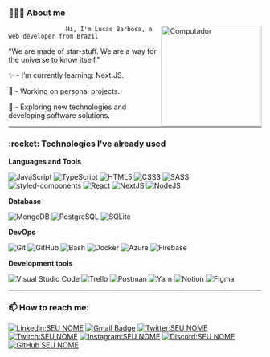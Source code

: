 <h3>👨🏽‍🚀 About me</h3>

<img src="https://i.imgur.com/X2inMZH.gif" min-width="200px" max-width="240px" width="200px" align="right" alt="Computador">

                    Hi, I'm Lucas Barbosa, a web developer from Brazil

"We are made of star-stuff. We are a way for the universe to know itself."

✨ - I’m currently learning: Next.JS.

🔭 - Working on personal projects.

🌌 - Exploring new technologies and developing software solutions.

---
<h3>:rocket: Technologies I’ve already used</h3>

**Languages and Tools**

  ![JavaScript](https://img.shields.io/badge/-JavaScript-333333?style=flat&logo=javascript)
  ![TypeScript](https://img.shields.io/badge/-TypeScript-333333?style=flat&logo=typescript)
  ![HTML5](https://img.shields.io/badge/-HTML5-333333?style=flat&logo=HTML5)
  ![CSS3](https://img.shields.io/badge/-CSS3-333333?style=flat&logo=CSS3&logoColor=1572B6)
  ![SASS](https://img.shields.io/badge/-SASS-333333?style=flat&logo=SASS)
  ![styled-components](https://img.shields.io/badge/-styled--components-333333?style=flat&logo=styled-components) 
  ![React](https://img.shields.io/badge/-React-333333?style=flat&logo=react)
  ![NextJS](https://img.shields.io/badge/-Next.JS-333333?style=flat&logo=Next.JS)
  ![NodeJS](https://img.shields.io/badge/-Node.JS-333333?style=flat&logo=Node.JS)
  
  **Database**
  
  ![MongoDB](https://img.shields.io/badge/-MongoDB-333333?style=flat&logo=MongoDB)
  ![PostgreSQL](https://img.shields.io/badge/-PostgreSQL-333333?style=flat&logo=PostgreSQL)
  ![SQLite](https://img.shields.io/badge/-SQLite-333333?style=flat&logo=SQLite)

**DevOps**

  ![Git](https://img.shields.io/badge/-Git-333333?style=flat&logo=git)
  ![GitHub](https://img.shields.io/badge/-GitHub-333333?style=flat&logo=github)
  ![Bash](https://img.shields.io/badge/-Bash-333333?style=flat&logo=gnu-bash&logoColor=ffffff)
  ![Docker](https://img.shields.io/badge/-Docker-333333?style=flat&logo=docker)
  ![Azure](https://img.shields.io/badge/-Azure-333333?style=flat&logo=microsoft-azure&logoColor=1572B6)
  ![Firebase](https://img.shields.io/badge/-Firebase-333333?style=flat&logo=firebase)

**Development tools**

  ![Visual Studio Code](https://img.shields.io/badge/-Visual%20Studio%20Code-333333?style=flat&logo=visual-studio-code&logoColor=007ACC)
  ![Trello](https://img.shields.io/badge/-Trello-333333?style=flat&logo=trello&logoColor=007ACC)
  ![Postman](https://img.shields.io/badge/-Postman-333333?style=flat&logo=postman)
  ![Yarn](https://img.shields.io/badge/-Yarn-333333?style=flat&logo=yarn)
  ![Notion](https://img.shields.io/badge/-Notion-333333?style=flat&logo=notion)
  ![Figma](https://img.shields.io/badge/-Figma-333333?style=flat&logo=figma&logoColor=1572B6)

  ---

<h3> 📫 How to reach me: </h3> 

[![Linkedin:SEU NOME](https://img.shields.io/badge/-LinkedIn-blue?style=flat&logo=Linkedin&logoColor=white&link=LINK-DO-SEU-LINKEDIN)](#)
[![Gmail Badge](https://img.shields.io/badge/-contato@lucasbarbosa.dev-006bed?style=flat&logo=Gmail&logoColor=white&link=mailto:contato@lucasbarbosa.dev)](mailto:contato@lucasbarbosa.dev)
[![Twitter:SEU NOME](https://img.shields.io/badge/-Twitter-1DA1F2?style=flat&labelColor=1DA1F2&logo=twitter&logoColor=white&link=LINK-DO-SEU-INSTAGRAM)](#)
[![Twitch:SEU NOME](https://img.shields.io/badge/-Twitch-9146FF?style=flat&labelColor=9146FF&logo=twitch&logoColor=white&link=LINK-DA-SUA-TWITCH)](#)
[![Instagram:SEU NOME](https://img.shields.io/badge/-Instagram-DF0174?style=flat&labelColor=DF0174&logo=instagram&logoColor=white&link=LINK-DO-SEU-INSTAGRAM)](#)
[![Discord:SEU NOME](https://img.shields.io/badge/-Discord-7389D8?style=flat&labelColor=7389D8&logo=discord&logoColor=white&link=LINK-DO-SEU-INSTAGRAM)](https://discordapp.com/users/208300330910220288)
[![GitHub SEU NOME](https://img.shields.io/github/followers/lucabarbos?label=follow&style=social)](https://github.com/lucabarbos/)
